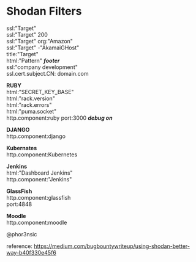 # Shodan Filters

ssl:"Target"  
ssl:"Target" 200  
ssl:"Target" org:"Amazon"  
ssl:"Target" -"AkamaiGHost"  
title:"Target"  
html:"Pattern" ***footer***  
ssl:"company development"   
ssl.cert.subject.CN: domain.com


**RUBY**  
html:"SECRET_KEY_BASE"  
html:"rack.version"  
html:"rack.errors"  
html:"puma.socket"  
http.component:ruby port:3000 ***debug on***

**DJANGO**  
http.component:django  

**Kubernates**  
http.component:Kubernetes  

**Jenkins**  
html:"Dashboard Jenkins"  
http.component:"Jenkins"  

**GlassFish**  
http.component:glassfish  
port:4848  

**Moodle**  
http.component:moodle  
  
@phor3nsic 

reference: https://medium.com/bugbountywriteup/using-shodan-better-way-b40f330e45f6  
